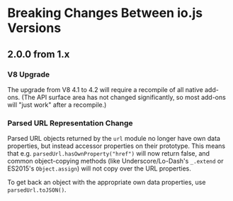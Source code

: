 # Breaking Changes Between io.js Versions

## 2.0.0 from 1.x

### V8 Upgrade

The upgrade from V8 4.1 to 4.2 will require a recompile of all native add-ons. (The API surface area has not changed significantly, so most add-ons will "just work" after a recompile.)

### Parsed URL Representation Change

Parsed URL objects returned by the `url` module no longer have own data properties, but instead accessor properties on their prototype. This means that e.g. `parsedUrl.hasOwnProperty("href")` will now return false, and common object-copying methods (like Underscore/Lo-Dash's `_.extend` or ES2015's `Object.assign`) will not copy over the URL properties.

To get back an object with the appropriate own data properties, use `parsedUrl.toJSON()`.
